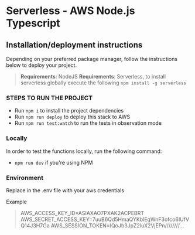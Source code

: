 # Serverless - AWS Node.js Typescript

## Installation/deployment instructions

Depending on your preferred package manager, follow the instructions below to deploy your project.

> **Requirements**: NodeJS
> **Requirements**: Serverless, to install serverless globally execute the following `npm install -g serverless`

### STEPS TO RUN THE PROJECT

- Run `npm i` to install the project dependencies
- Run `npm run deploy` to deploy this stack to AWS
- Run `npm run test:watch` to run the tests in observation mode

### Locally

In order to test the functions locally, run the following command:

- `npm run dev` if you're using NPM

### Environment

Replace in the .env file with your aws credentials

Example

> AWS_ACCESS_KEY_ID=ASIAXAO7PXAK2ACPEBRT
> AWS_SECRET_ACCESS_KEY=7uuB6Qd5HmaQYKblEqWnF3ofco6IUfVQ14J3H7Ga
> AWS_SESSION_TOKEN=IQoJb3JpZ2luX2VjEPn////////...